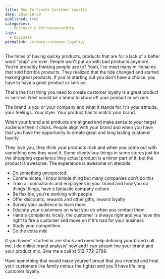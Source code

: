 ```yaml
---
title: How To Create Customer Loyalty
date: 2010-10-20
published: true
categories:
  - Business & Entrepreneurship
tags:
  - business
permalink: /create-customer-loyalty/
---
```

The times of having quicky products, products that are for a lack of a better word "crap" are over. People won't put up with bad products anymore. You're probably thinking people use to? Yeah, I've meet many millionaires that sold horrible products. They realized that the tide changed and started making great products. If you're starting out you don't have a choice, you have to have a great product or service.

That's the first thing you need to create customer loyalty is a great product or service. Next would be a brand to show off your product or service.

The brand is you or your company and what it stands for. It's your attitude, your feelings. Your style. Your product has to match your brand.

When your brand and products are aligned and make sense to your target audience then it clicks. People align with your brand and when you have that you have the opportunity to create great and long lasting customer loyalty.

They love you, they think your products rock and when you come out with something new they want it. Some clients buy things in some stores just for the shopping experience they actual product is a minor part of it, but the product is awesome. The experience is awesome on steroids.
<ul>
<li>Do something unexpected.</li>
<li>Communicate, I know simple thing but many companies don't do this</li>
<li>Train all consultants and employees in your brand and how you do things things, have a fantastic company culture</li>
<li>Be flexible, you're working with people</li>
<li>Offer discounts, rewards and other gifts, reward loyalty</li>
<li>Survey your audience to learn more</li>
<li>Educate your customers on what you do when you contact them</li>
<li>Handle complaints nicely, the customer is always right and you have the right to fire a customer and move on if it's bad for your business</li>
<li>Study your competition</li>
<li>Go the extra mile</li>
</ul>
<p>If you haven’t started or are stuck and need help defining your brand call me. I do online brand analysis’ now and I can stream line your brand and your product mix. Give me a call at 512-772-2798.

Have something that would make yourself proud that you created and treat your customers like family (minus the fights) and you'll have life long customer loyalty.
